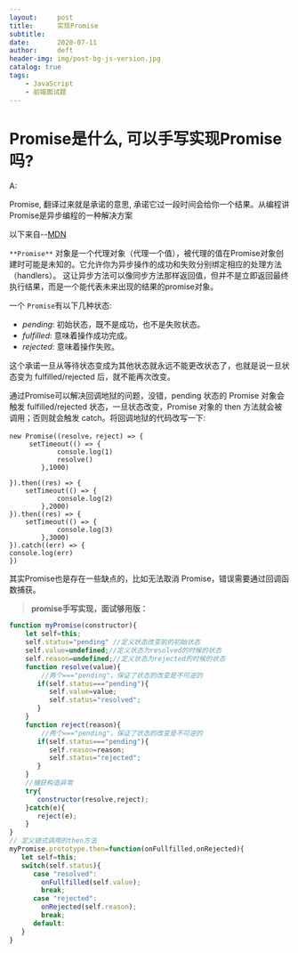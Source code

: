 ```yaml
---
layout:     post
title:      实现Promise
subtitle:  
date:       2020-07-11
author:     deft
header-img: img/post-bg-js-version.jpg
catalog: true
tags:
    - JavaScript
    - 前端面试题
---
```



# Promise是什么, 可以手写实现Promise吗?

A:

Promise, 翻译过来就是承诺的意思, 承诺它过一段时间会给你一个结果。从编程讲Promise是异步编程的一种解决方案

以下来自--[MDN](https://developer.mozilla.org/zh-CN/docs/Web/JavaScript/Reference/Global_Objects/Promise)

`**Promise**` 对象是一个代理对象（代理一个值），被代理的值在Promise对象创建时可能是未知的。它允许你为异步操作的成功和失败分别绑定相应的处理方法（handlers）。 这让异步方法可以像同步方法那样返回值，但并不是立即返回最终执行结果，而是一个能代表未来出现的结果的promise对象。             

一个 `Promise`有以下几种状态:

- *pending*: 初始状态，既不是成功，也不是失败状态。
- *fulfilled*: 意味着操作成功完成。
- *rejected*: 意味着操作失败。                                                                                                                           

这个承诺一旦从等待状态变成为其他状态就永远不能更改状态了，也就是说一旦状态变为 fulfilled/rejected 后，就不能再次改变。 

通过Promise可以解决回调地狱的问题，没错，pending 状态的 Promise 对象会触发 fulfilled/rejected 状态，一旦状态改变，Promise 对象的 then 方法就会被调用；否则就会触发 catch。将回调地狱的代码改写一下:

```
new Promise((resolve，reject) => {
     setTimeout(() => {
            console.log(1)
            resolve()
        },1000)
        
}).then((res) => {
    setTimeout(() => {
            console.log(2)
        },2000)
}).then((res) => {
    setTimeout(() => {
            console.log(3)
        },3000)
}).catch((err) => {
console.log(err)
})

```

其实Promise也是存在一些缺点的，比如无法取消 Promise，错误需要通过回调函数捕获。



> **promise手写实现，面试够用版：**

```JavaScript
function myPromise(constructor){
    let self=this;
    self.status="pending" //定义状态改变前的初始状态
    self.value=undefined;//定义状态为resolved的时候的状态
    self.reason=undefined;//定义状态为rejected的时候的状态
    function resolve(value){
        //两个==="pending"，保证了状态的改变是不可逆的
       if(self.status==="pending"){
          self.value=value;
          self.status="resolved";
       }
    }
    function reject(reason){
        //两个==="pending"，保证了状态的改变是不可逆的
       if(self.status==="pending"){
          self.reason=reason;
          self.status="rejected";
       }
    }
    //捕获构造异常
    try{
       constructor(resolve,reject);
    }catch(e){
       reject(e);
    }
}
// 定义链式调用的then方法
myPromise.prototype.then=function(onFullfilled,onRejected){
   let self=this;
   switch(self.status){
      case "resolved":
        onFullfilled(self.value);
        break;
      case "rejected":
        onRejected(self.reason);
        break;
      default:       
   }
}


```


